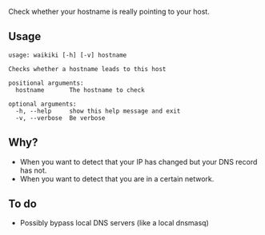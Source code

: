 Check whether your hostname is really pointing to your host.

Usage
-----
```
usage: waikiki [-h] [-v] hostname

Checks whether a hostname leads to this host

positional arguments:
  hostname       The hostname to check

optional arguments:
  -h, --help     show this help message and exit
  -v, --verbose  Be verbose
```

Why?
----

- When you want to detect that your IP has changed but your DNS record has not.
- When you want to detect that you are in a certain network.

To do
-----

- Possibly bypass local DNS servers (like a local dnsmasq)

